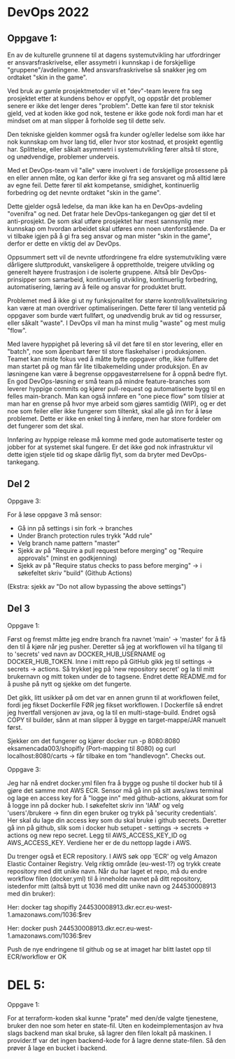 # DevOps 2022

## Oppgave 1:
En av de kulturelle grunnene til at dagens systemutvikling har utfordringer er ansvarsfraskrivelse, eller assymetri i
kunnskap i de forskjellige "gruppene"/avdelingene. Med ansvarsfraskrivelse så snakker jeg om ordtaket "skin in the game".

Ved bruk av gamle prosjektmetoder vil et "dev"-team levere fra seg prosjektet etter at kundens behov er oppfylt, og
oppstår det problemer senere er ikke det lenger deres "problem". Dette kan føre til stor teknisk gjeld, ved at koden ikke
god nok, testene er ikke gode nok fordi man har et mindset om at man slipper å forholde seg til dette selv. 

Den tekniske gjelden kommer også fra kunder og/eller ledelse som ikke har nok kunnskap om hvor lang tid, eller hvor stor kostnad,
et prosjekt egentlig har. Splittelse, eller såkalt asymmetri i systemutvikling fører altså til store, og unødvendige, problemer underveis.

    
Med et DevOps-team vil "alle" være involvert i de forskjellige prosessene på en eller annen måte,
og kan derfor ikke gi fra seg ansvaret og må alltid lære av egne feil. Dette fører til økt kompetanse,
smidighet, kontinuerlig forbedring og det nevnte ordtaket "skin in the game".

Dette gjelder også ledelse, da man ikke kan ha en DevOps-avdeling "ovenifra" og ned.
Det fratar hele DevOps-tankegangen og gjør det til et anti-prosjekt. De som skal utføre prosjektet har mest 
sannsynlig mer kunnskap om hvordan arbeidet skal utføres enn noen utenforstående.
Da er vi tilbake igjen på å gi fra seg ansvar og man mister "skin in the game", derfor er dette en viktig del av DevOps.

Oppsummert sett vil de nevnte utfordringene fra eldre systemutvikling være dårligere sluttprodukt, vanskeligere å 
opprettholde, treigere utvikling og generelt høyere frustrasjon i de isolerte gruppene.
Altså blir DevOps-prinsipper som samarbeid, kontinuerlig utvikling, kontinuerlig forbedring, automatisering, læring av å feile og ansvar for
produktet brutt.

Problemet med å ikke gi ut ny funksjonalitet for større kontroll/kvalitetsikring kan være at man
overdriver optimaliseringen. Dette fører til lang ventetid på oppgaver som burde vært fullført, og unødvendig bruk av tid og ressurser,
eller såkalt "waste". I DevOps vil man ha minst mulig "waste" og mest mulig "flow". 

Med lavere hyppighet på levering så vil det føre til en stor levering, eller en "batch", noe som åpenbart fører til store flaskehalser i produksjonen.
Teamet kan miste fokus ved å måtte bytte oppgaver ofte, ikke fullføre det man startet på og man får lite tilbakemelding under produksjon.
En av løsningene kan være å begrense oppgavestørrelsene for å oppnå bedre flyt. En god DevOps-løsning er små team på mindre feature-branches som leverer hyppige commits og kjører pull-request og automatiserte bygg til en felles main-branch.
Man kan også innføre en "one piece flow" som tilsier at man har en grense på hvor
mye arbeid som gjøres samtidig (WIP), og er det noe som feiler eller ikke fungerer som tiltenkt, skal alle gå inn for å løse problemet. 
Dette er ikke en enkel ting å innføre, men har store fordeler om det fungerer som det skal.

Innføring av hyppige release må komme med gode automatiserte tester og jobber for at systemet skal fungere. Er det ikke god nok infrastruktur vil dette igjen stjele tid
og skape dårlig flyt, som da bryter med DevOps-tankegang.

## Del 2

Oppgave 3:

For å løse oppgave 3 må sensor:

- Gå inn på settings i sin fork -> branches
- Under Branch protection rules trykk "Add rule"
- Velg branch name pattern "master"
- Sjekk av på "Require a pull request before merging" og "Require approvals" (minst en godkjenning)
- Sjekk av på "Require status checks to pass before merging" -> i søkefeltet skriv "build" (Github Actions)

(Ekstra: sjekk av "Do not allow bypassing the above settings")

## Del 3

Oppgave 1:

Først og fremst måtte jeg endre branch fra navnet 'main' -> 'master' for å få den til å kjøre når jeg pusher.
Deretter så jeg at workflowen vil ha tilgang til to 'secrets' ved navn av DOCKER_HUB_USERNAME og DOCKER_HUB_TOKEN.
Inne i mitt repo på GitHub gikk jeg til settings -> secrets -> actions. Så trykket jeg på 'new repository secret' og la til
mitt brukernavn og mitt token under de to tagsene. Endret dette README.md for å pushe på nytt og sjekke om det fungerte.

Det gikk, litt usikker på om det var en annen grunn til at workflowen feilet, fordi jeg fikset Dockerfile FØR jeg fikset workflowen.
I Dockerfile så endret jeg hvertfall versjonen av java, og la til en multi-stage-build. Endret også COPY til builder, sånn at man slipper
å bygge en target-mappe/JAR manuelt først.

Sjekker om det fungerer og kjører docker run -p 8080:8080 eksamencada003/shopifly (Port-mapping til 8080)
og curl localhost:8080/carts -> får tilbake en tom "handlevogn". Checks out.

Oppgave 3:

Jeg har nå endret docker.yml filen fra å bygge og pushe til docker hub til å gjøre det samme mot AWS ECR.
Sensor må gå inn på sitt aws/aws terminal og lage en access key for å "logge inn" med github-actions, akkurat som for å logge inn på docker hub.
I søkefeltet skriv inn 'IAM' og velg 'users'/brukere -> finn din egen bruker og trykk på 'security credentials'. Her skal du lage din access key som du skal bruke i github secrets. 
Deretter gå inn på github, slik som i docker hub setupet - settings -> secrets -> actions og new repo secret. Legg til AWS_ACCESS_KEY_ID og AWS_ACCESS_KEY. Verdiene her er de du nettopp lagde i AWS.

Du trenger også et ECR repository. I AWS søk opp 'ECR' og velg Amazon Elastic Container Registry. Velg riktig område (eu-west-1?) og trykk create repository med ditt unike navn.
Når du har laget et repo, må du endre workflow filen (docker.yml) til å inneholde navnet på ditt repository, istedenfor mitt (altså bytt ut 1036 med ditt unike navn og 244530008913 med din bruker):


Her:
docker tag shopifly 244530008913.dkr.ecr.eu-west-1.amazonaws.com/1036:$rev

Her:
docker push 244530008913.dkr.ecr.eu-west-1.amazonaws.com/1036:$rev

Push de nye endringene til github og se at imaget har blitt lastet opp til ECR/workflow er OK

# DEL 5:

Oppgave 1:

For at terraform-koden skal kunne "prate" med den/de valgte tjenestene, bruker den noe som heter en state-fil.
Uten en kodeimplementasjon av hva slags backend man skal bruke, så lagrer den filen lokalt på maskinen. I provider.tf
var det ingen backend-kode for å lagre denne state-filen. Så den prøver å lage en bucket i backend.


